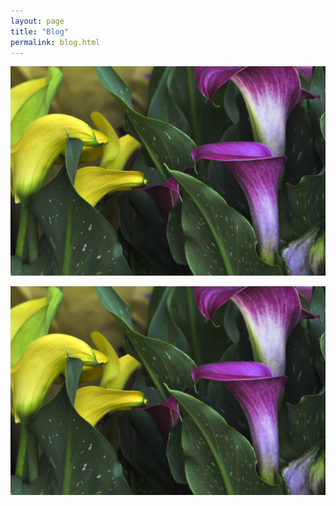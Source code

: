 ```yaml
---
layout: page
title: "Blog"
permalink: blog.html
---
```


![pink yellow calla lilies](images/pink-and-yellow-calla-lilies_n.jpg "Pink yellow calla lilies")

![pink yellow calla lilies](images/pink-and-yellow-calla-lilies.jpg "Pink yellow calla lilies")
